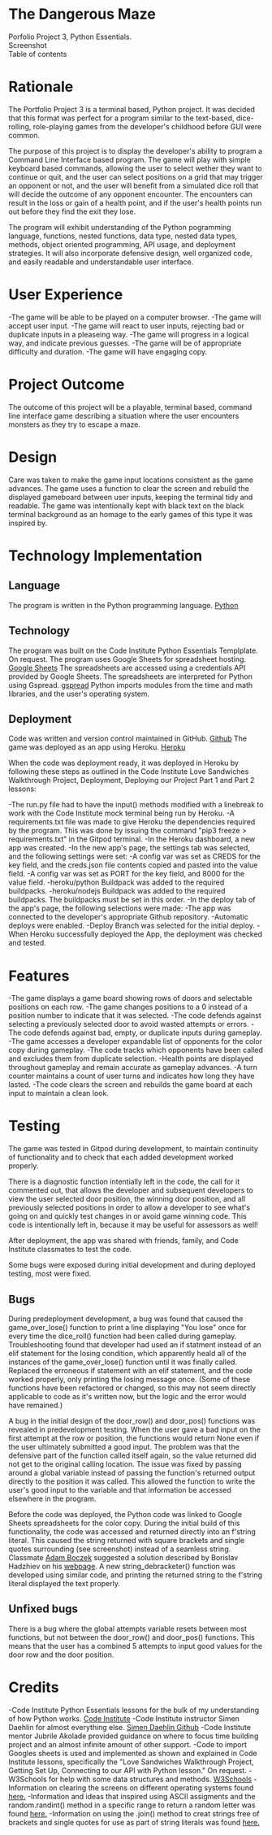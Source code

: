 # The Dangerous Maze

Porfolio Project 3, Python Essentials.
<br>
Screenshot
<br>
Table of contents
<br>

# Rationale

The Portfolio Project 3 is a terminal based, Python project. It was decided that this format was perfect for a program similar to the text-based, dice-rolling, role-playing games from the developer's childhood before GUI were common. 

The purpose of this project is to display the developer's ability to program a Command Line Interface based program. The game will play with simple keyboard based commands, allowing the user to select wether they want to continue or quit, and the user can select positions on a grid that may trigger an opponent or not, and the user will benefit from a simulated dice roll that will decide the outcome of any opponent encounter. The encounters can result in the loss or gain of a health point, and if the user's health points run out before they find the exit they lose.

The program will exhibit understanding of the Python pogramming language, functions, nested functions, data type, nested data types, methods, object oriented programming, API usage, and deployment strategies. It will also incorporate defensive design, well organized code, and easily readable and understandable user interface.

# User Experience

-The game will be able to be played on a computer browser.
-The game will accept user input.
-The game will react to user inputs, rejecting bad or duplicate inputs in a pleaseing way.
-The game will progress in a logical way, and indicate previous guesses.
-The game will be of appropriate difficulty and duration.
-The game will have engaging copy.

# Project Outcome

The outcome of this project will be a playable, terminal based, command line interface game describing a situation where the user encounters monsters as they try to escape a maze.

# Design

Care was taken to make the game input locations consistent as the game advances. The game uses a function to clear the screen and rebuild the displayed gameboard between user inputs, keeping the terminal tidy and readable. The game was intentionally kept with black text on the black terminal background as an homage to the early games of this type it was inspired by. 

# Technology Implementation

## Language

The program is written in the Python programming language. [Python](https://www.python.org/)

## Technology

The program was built on the Code Institute Python Essentials Templplate. On request.
The program uses Google Sheets for spreadsheet hosting. [Google Sheets](https://www.google.com/sheets/about/)
The spreadsheets are accessed using a credentials API provided by Google Sheets.
The spreadsheets are interpreted for Python using Gspread. [gspread](https://docs.gspread.org/en/v5.7.0/)
Python imports modules from the time and math libraries, and the user's operating system.

## Deployment

Code was written and version control maintained in GitHub. [Github](https://github.com/)
The game was deployed as an app using Heroku. [Heroku](https://www.heroku.com/)

When the code was deployment ready, it was deployed in Heroku by following these steps as outlined in the Code Institute Love Sandwiches Walkthrough Project, Deployment, Deploying our Project Part 1 and Part 2 lessons:

-The run.py file had to have the input() methods modified with a linebreak to work with the Code Institute mock terminal being run by Heroku.
-A requirements.txt file was made to give Heroku the dependencies required by the program. This was done by issuing the command "pip3 freeze > requirements.txt" in the Gitpod terminal.
-In the Heroku dashboard, a new app was created.
-In the new app's page, the settings tab was selected, and the following settings were set:
    -A config var was set as CREDS for the key field, and the creds.json file contents copied and pasted into the value field.
    -A config var was set as PORT for the key field, and 8000 for the value field.
    -heroku/python Buildpack was added to the required buildpacks.
    -heroku/nodejs Buildpack was added to the required buildpacks. The buildpacks must be set in this order.
-In the deploy tab of the app's page, the following selections were made:
    -The app was connected to the developer's appropriate Github repository.
    -Automatic deploys were enabled.
    -Deploy Branch was selected for the initial deploy.
-When Heroku successfully deployed the App, the deployment was checked and tested.

# Features

-The game displays a game board showing rows of doors and selectable positions on each row.
-The game changes positions to a 0 instead of a position number to indicate that it was selected.
-The code defends against selecting a previously selected door to avoid wasted attempts or errors.
-The code defends against bad, empty, or duplicate inputs during gameplay.
-The game accesses a developer expandable list of opponents for the color copy during gameplay.
-The code tracks which opponents have been called and excludes them from duplicate selection.
-Health points are displayed throughout gameplay and remain accurate as gameplay advances.
-A turn counter maintains a count of user turns and indicates how long they have lasted.
-The code clears the screen and rebuilds the game board at each input to maintain a clean look.

# Testing

The game was tested in Gitpod during development, to maintain continuity of functionality and to check that each added development worked properly. 

There is a diagnostic function intentially left in the code, the call for it commented out, that allows the developer and subsequent developers to view the user selected door position, the winning door position, and all previously selected positions in order to allow a developer to see what's going on and quickly test changes in or avoid game winning code. This code is intentionally left in, because it may be useful for assessors as well!

After deployment, the app was shared with friends, family, and Code Institute classmates to test the code.

Some bugs were exposed during initial development and during deployed testing, most were fixed.

## Bugs

During predeployment development, a bug was found that caused the game_over_lose() function to print a line displaying "You lose" once for every time the dice_roll() function had been called during gameplay. Troubleshooting found that developer had used an if statment instead of an elif statement for the losing condition, which apparently heald all of the instances of the game_over_lose() function until it was finally called. Replaced the erroneous if statement with an elif statement, and the code worked properly, only printing the losing message once. (Some of these functions have been refactored or changed, so this may not seem directly applicable to code as it's written now, but the logic and the error would have remained.)

A bug in the initial design of the door_row() and door_pos() functions was revealed in predevelopment testing. When the user gave a bad input on the first attempt at the row or position, the functions would return None even if the user ultimately submitted a good input. The problem was that the defensive part of the function called itself again, so the value returned did not get to the original calling location. The issue was fixed by passing around a global variable instead of passing the function's returned output directly to the position it was called. This allowed the function to write the user's good input to the variable and that information be accessed elsewhere in the program.

Before the code was deployed, the Python code was linked to Google Sheets spreadsheets for the color copy. During the initial build of this functionality, the code was accessed and returned directly into an f'string literal. This caused the string returned with square brackets and single quotes surrounding (see screenshot) instead of a seamless string. Classmate [Adam Boczek](https://github.com/aboczek) suggested a solution described by Borislav Hadzhiev on his [webpage](https://bobbyhadz.com/blog/python-remove-square-brackets-from-list). A new string_debracketer() function was developed using similar code, and printing the returned string to the f'string literal displayed the text properly.

## Unfixed bugs

There is a bug where the global attempts variable resets between most functions, but not between the door_row() and door_pos() functions. This means that the user has a combined 5 attempts to input good values for the door row and the door position.

# Credits

-Code Institute Python Essentials lessons for the bulk of my understanding of how Python works. [Code Institute](https://codeinstitute.net/ie/)
-Code Institute instructor Simen Daehlin for almost everything else. [Simen Daehlin Github](https://github.com/Eventyret)
-Code Institute mentor Jubrile Akolade provided guidance on where to focus time building project and an almost infinite amount of other support.
-Code to import Googles sheets is used and implemented as shown and explained in Code Institute lessons, specifically the "Love Sandwiches Walkthrough Project, Getting Set Up, Connecting to our API with Python lesson." On request.
-W3Schools for help with some data structures and methods. [W3Schools](https://www.w3schools.com/python/)
-Information on clearing the screens on different operating systems found [here.](https://www.geeksforgeeks.org/clear-screen-python/)
-Information and ideas that inspired using ASCII assigments and the random.randint() method in a specific range to return a random letter was found [here.](https://stackoverflow.com/questions/2823316/generate-a-random-letter-in-python)
-Information on using the .join() method to creat strings free of brackets and single quotes for use as part of string literals was found [here.](https://bobbyhadz.com/blog/python-remove-square-brackets-from-list)


